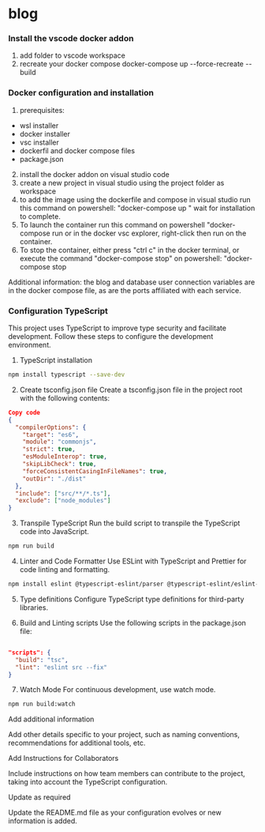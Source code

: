 # blog

### Install the vscode docker addon

1. add folder to vscode workspace
2. recreate your docker compose docker-compose up --force-recreate --build
 
 
### Docker configuration and installation 
    
1. prerequisites:
- wsl installer
- docker installer
- vsc installer
- dockerfil and docker compose files
- package.json
2. install the docker addon on visual studio code
3. create a new project in visual studio using the project folder as workspace
4. to add the image using the dockerfile and compose in visual studio run this command on powershell: "docker-compose up " wait for installation to complete. 
5. To launch the container run this command on powershell "docker-compose run or in the docker vsc explorer, right-click then run on the container.
6. To stop the container, either press "ctrl c" in the docker terminal, or execute the command "docker-compose stop" on powershell: "docker-compose stop
                              
Additional information: the blog and database user connection variables are in the docker compose file, as are the ports affiliated with each service. 

### Configuration TypeScript

This project uses TypeScript to improve type security and facilitate development. Follow these steps to configure the development environment.

1. TypeScript installation

```bash
npm install typescript --save-dev
```

2. Create tsconfig.json file
Create a tsconfig.json file in the project root with the following contents:

```json
Copy code
{
  "compilerOptions": {
    "target": "es6",
    "module": "commonjs",
    "strict": true,
    "esModuleInterop": true,
    "skipLibCheck": true,
    "forceConsistentCasingInFileNames": true,
    "outDir": "./dist"
  },
  "include": ["src/**/*.ts"],
  "exclude": ["node_modules"]
}
```

3. Transpile TypeScript
Run the build script to transpile the TypeScript code into JavaScript.

```bash
npm run build
```

4. Linter and Code Formatter
Use ESLint with TypeScript and Prettier for code linting and formatting.

```bash
npm install eslint @typescript-eslint/parser @typescript-eslint/eslint-plugin --save-dev
```

5. Type definitions
Configure TypeScript type definitions for third-party libraries.

6. Build and Linting scripts
Use the following scripts in the package.json file:

```json

"scripts": {
  "build": "tsc",
  "lint": "eslint src --fix"
}
```

7. Watch Mode
For continuous development, use watch mode.

```bash
npm run build:watch
```

Add additional information

Add other details specific to your project, such as naming conventions, recommendations for additional tools, etc.

Add Instructions for Collaborators

Include instructions on how team members can contribute to the project, taking into account the TypeScript configuration.

Update as required

Update the README.md file as your configuration evolves or new information is added.
